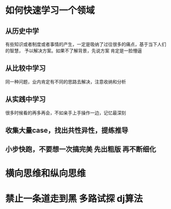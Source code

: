 # 如何快速学习一个领域
## 从历史中学
有些知识或者制度或者事情的产生，一定是吸纳了过往很多的痛点，基于当下人们的智慧，
予以解决方案。如果不了解背景，先说方案 肯定是一脸懵逼
## 从比较中学习
同一种问题，业内肯定有不同的思路去解决，注意收纳和分析
## 从实践中学习
很多时候看的再多再会，不如亲手上手操作一边，记忆最深刻
## 收集大量case，找出共性异性，提练推导
## 小步快跑，不要想一次搞完美 先出粗版 再不断细化
# 横向思维和纵向思维
# 禁止一条道走到黑 多路试探 dj算法